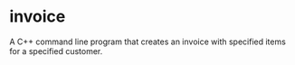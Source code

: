 # invoice

A C++ command line program that creates an invoice with specified items for a specified customer.
